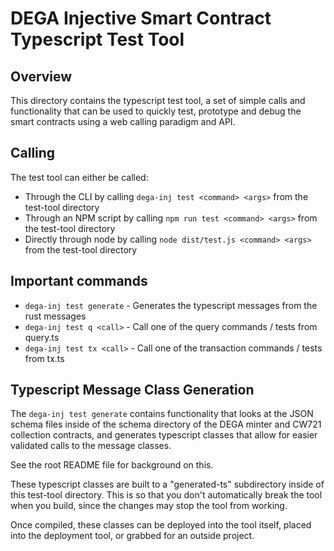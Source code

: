# DEGA Injective Smart Contract Typescript Test Tool

## Overview

This directory contains the typescript test tool, a set of simple calls and functionality that can be used
to quickly test, prototype and debug the smart contracts using a web calling paradigm and API.

## Calling

The test tool can either be called:
- Through the CLI by calling `dega-inj test <command> <args>` from the test-tool directory
- Through an NPM script by calling `npm run test <command> <args>` from the test-tool directory
- Directly through node by calling `node dist/test.js <command> <args>` from the test-tool directory

## Important commands

- `dega-inj test generate` - Generates the typescript messages from the rust messages
- `dega-inj test q <call>` - Call one of the query commands / tests from query.ts
- `dega-inj test tx <call>` - Call one of the transaction commands / tests from tx.ts

## Typescript Message Class Generation

The `dega-inj test generate` contains functionality that looks at the JSON schema files inside of the schema
directory of the DEGA minter and CW721 collection contracts, and generates typescript classes that allow for
easier validated calls to the message classes.

See the root README file for background on this.

These typescript classes are built to a "generated-ts" subdirectory inside of this test-tool directory. This is
so that you don't automatically break the tool when you build, since the changes may stop the tool from working.

Once compiled, these classes can be deployed into the tool itself, placed into the deployment tool, or grabbed for an
outside project.